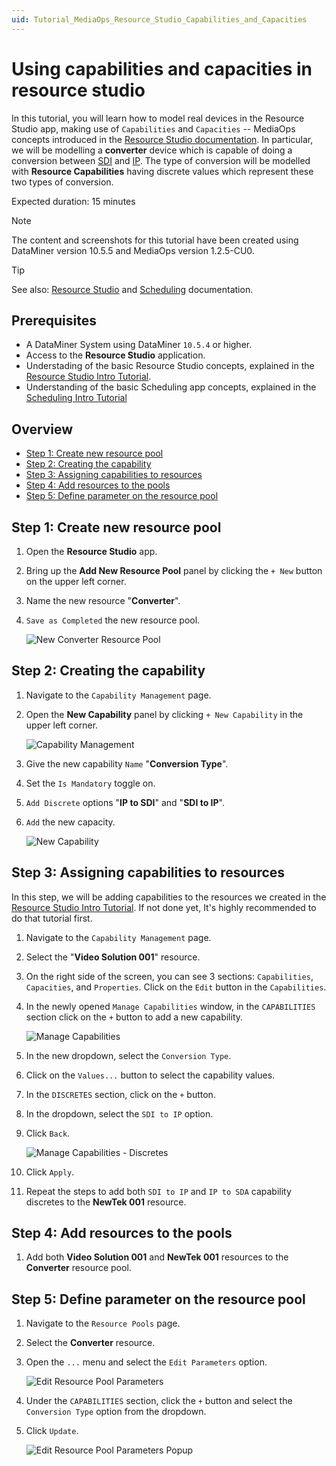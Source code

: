 ```yaml
---
uid: Tutorial_MediaOps_Resource_Studio_Capabilities_and_Capacities
---
```


# Using capabilities and capacities in resource studio

In this tutorial, you will learn how to model real devices in the Resource Studio app, making use of `Capabilities` and `Capacities` -- MediaOps concepts introduced in the [Resource Studio documentation](xref:MO_Resource_Studio). In particular, we will be modelling a **converter** device which is capable of doing a conversion between [SDI](https://en.wikipedia.org/wiki/Serial_digital_interface) and [IP](https://en.wikipedia.org/wiki/Internet_Protocol). The type of conversion will be modelled with **Resource Capabilities** having discrete values which represent these two types of conversion.

Expected duration: 15 minutes

> [!NOTE]  
> The content and screenshots for this tutorial have been created using DataMiner version 10.5.5 and MediaOps version 1.2.5-CU0.

> [!TIP]  
> See also: [Resource Studio](xref:MO_Resource_Studio) and [Scheduling](xref:MO_Scheduling) documentation.

## Prerequisites

- A DataMiner System using DataMiner `10.5.4` or higher.
- Access to the **Resource Studio** application.
- Understading of the basic Resource Studio concepts, explained in the [Resource Studio Intro Tutorial](xref:Tutorial_MediaOps_Resource_Studio_Intro).
- Understanding of the basic Scheduling app concepts, explained in the [Scheduling Intro Tutorial](xref:Tutorial_MediaOps_Scheduling_Encoder_Decoder)

## Overview

- [Step 1: Create new resource pool](#step-1-create-new-resource-pool)
- [Step 2: Creating the capability](#step-2-creating-the-capability)
- [Step 3: Assigning capabilities to resources](#step-3-assigning-capabilities-to-resources)
- [Step 4: Add resources to the pools](#step-4-add-resources-to-the-pools)
- [Step 5: Define parameter on the resource pool](#step-5-define-parameter-on-the-resource-pool)

## Step 1: Create new resource pool

1. Open the **Resource Studio** app.

1. Bring up the **Add New Resource Pool** panel by clicking the ``+ New`` button on the upper left corner.

1. Name the new resource "**Converter**".

1. ``Save as Completed`` the new resource pool.

   ![New Converter Resource Pool](~/solutions/images/Resource_Studio_New_Converter_Pool.png)

## Step 2: Creating the capability

1. Navigate to the ``Capability Management`` page.

1. Open the **New Capability** panel by clicking ``+ New Capability`` in the upper left corner.

   ![Capability Management](~/solutions/images/Resource_Studio_Capability_Management.png)

1. Give the new capability ``Name`` "**Conversion Type**".

1. Set the ``Is Mandatory`` toggle on.

1. ``Add Discrete`` options "**IP to SDI**" and "**SDI to IP**".

1. ``Add`` the new capacity.

   ![New Capability](~/solutions/images/Resource_Studio_New_Capability.png)

## Step 3: Assigning capabilities to resources

In this step, we will be adding capabilities to the resources we created in the [Resource Studio Intro Tutorial](xref:Tutorial_MediaOps_Resource_Studio_Intro). If not done yet, It's highly recommended to do that tutorial first.

1. Navigate to the ``Capability Management`` page.

1. Select the "**Video Solution 001**" resource.

1. On the right side of the screen, you can see 3 sections: ``Capabilities``, ``Capacities``, and ``Properties``. Click on the ``Edit`` button in the ``Capabilities``.

1. In the newly opened ``Manage Capabilities`` window, in the ``CAPABILITIES`` section click on the ``+`` button to add a new capability.

   ![Manage Capabilities](~/solutions/images/Resource_Studio_Manage_Capabilities.png)

1. In the new dropdown, select the ``Conversion Type``.

1. Click on the ``Values...`` button to select the capability values.

1. In the ``DISCRETES`` section, click on the ``+`` button.

1. In the dropdown, select the ``SDI to IP`` option.

1. Click ``Back``.

   ![Manage Capabilities - Discretes](~/solutions/images/Resource_Studio_Manage_Capabilities_Discretes.png)

1. Click ``Apply``.

1. Repeat the steps to add both ``SDI to IP`` and ``IP to SDA`` capability discretes to the **NewTek 001** resource.
 
## Step 4: Add resources to the pools

1. Add both **Video Solution 001** and **NewTek 001** resources to the **Converter** resource pool.

## Step 5: Define parameter on the resource pool

1. Navigate to the ``Resource Pools`` page.

1. Select the **Converter** resource.

1. Open the ``...`` menu and select the ``Edit Parameters`` option.

   ![Edit Resource Pool Parameters](~/solutions/images/Resource_Studio_Edit_Resource_Pool_Parameters.png)

1. Under the ``CAPABILITIES`` section, click the ``+`` button and select the ``Conversion Type`` option from the dropdown.

1. Click ``Update``.

   ![Edit Resource Pool Parameters Popup](~/solutions/images/Resource_Studio_Edit_Resource_Pool_Parameters_Popup.png)